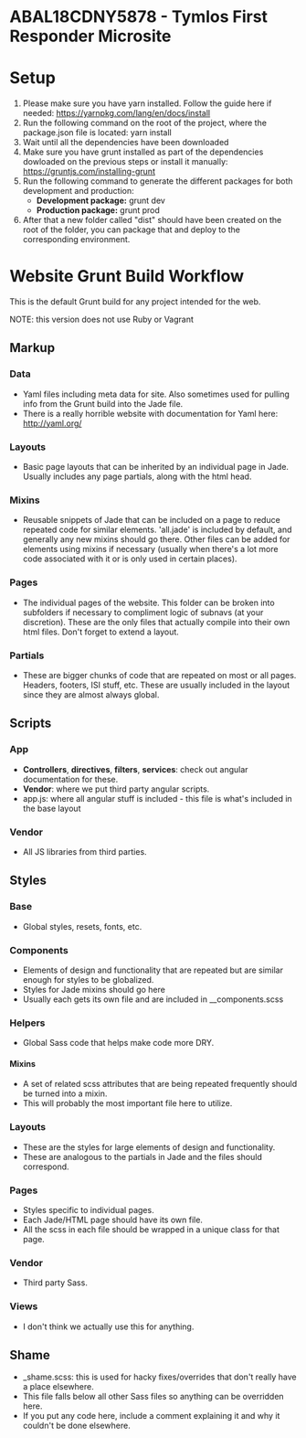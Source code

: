 ABAL18CDNY5878 - Tymlos First Responder Microsite
================================


# Setup

1. Please make sure you have yarn installed. Follow the guide here if needed: https://yarnpkg.com/lang/en/docs/install
2. Run the following command on the root of the project, where the package.json file is located: yarn install
3. Wait until all the dependencies have been downloaded
4. Make sure you have grunt installed as part of the dependencies dowloaded on the previous steps or install it manually: https://gruntjs.com/installing-grunt
5. Run the following command to generate the different packages for both development and production:
   - **Development package:** grunt dev
   - **Production package:** grunt prod
6. After that a new folder called "dist" should have been created on the root of the folder, you can package that and deploy to the corresponding environment.



# Website Grunt Build Workflow

This is the default Grunt build for any project intended for the web.

NOTE: this version does not use Ruby or Vagrant


## Markup

### Data

* Yaml files including meta data for site.  Also sometimes used for pulling info from the Grunt build into the Jade file.
* There is a really horrible website with documentation for Yaml here: http://yaml.org/

### Layouts

* Basic page layouts that can be inherited by an individual page in Jade.  Usually includes any page partials, along with the html head.

### Mixins

* Reusable snippets of Jade that can be included on a page to reduce repeated code for similar elements.  'all.jade' is included by default, and generally any new mixins should go there.  Other files can be added for elements using mixins if necessary (usually when there's a lot more code associated with it or is only used in certain places).

### Pages

* The individual pages of the website.  This folder can be broken into subfolders if necessary to compliment logic of subnavs (at your discretion).  These are the only files that actually compile into their own html files.  Don't forget to extend a layout.

### Partials

* These are bigger chunks of code that are repeated on most or all pages.  Headers, footers, ISI stuff, etc.  These are usually included in the layout since they are almost always global.


## Scripts

### App

* **Controllers**, **directives**, **filters**, **services**: check out angular documentation for these.  
* **Vendor**: where we put third party angular scripts.
* app.js: where all angular stuff is included - this file is what's included in the base layout

### Vendor

* All JS libraries from third parties.


## Styles

### Base

* Global styles, resets, fonts, etc.

### Components

* Elements of design and functionality that are repeated but are similar enough for styles to be globalized.
* Styles for Jade mixins should go here
* Usually each gets its own file and are included in __components.scss

### Helpers

* Global Sass code that helps make code more DRY.

#### Mixins

* A set of related scss attributes that are being repeated frequently should be turned into a mixin.
* This will probably the most important file here to utilize.

### Layouts

* These are the styles for large elements of design and functionality.
* These are analogous to the partials in Jade and the files should correspond.

### Pages

* Styles specific to individual pages.
* Each Jade/HTML page should have its own file.
* All the scss in each file should be wrapped in a unique class for that page.

### Vendor

* Third party Sass.

### Views

* I don't think we actually use this for anything.

## Shame

* _shame.scss: this is used for hacky fixes/overrides that don't really have a place elsewhere.
* This file falls below all other Sass files so anything can be overridden here.
* If you put any code here, include a comment explaining it and why it couldn't be done elsewhere.
